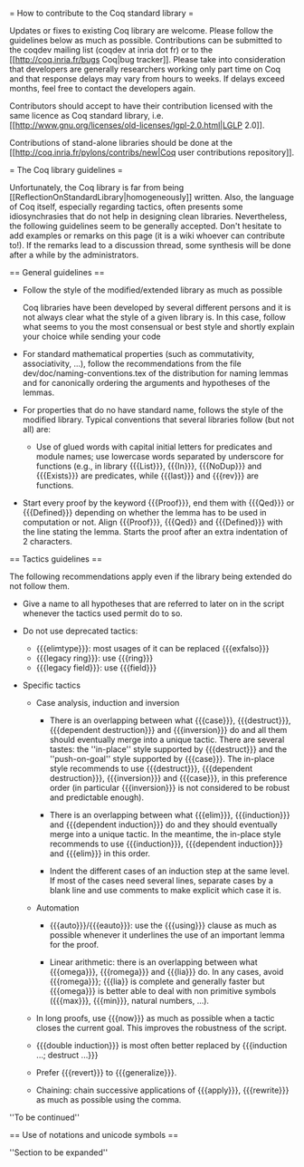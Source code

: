 = How to contribute to the Coq standard library =

Updates or fixes to existing Coq library are welcome. Please follow the guidelines below as much as possible. Contributions can be submitted to the coqdev mailing list (coqdev at inria dot fr) or to the [[http://coq.inria.fr/bugs Coq|bug tracker]]. Please take into consideration that developers are generally researchers working only part time on Coq and that response delays may vary from hours to weeks. If delays exceed months, feel free to contact the developers again.

Contributors should accept to have their contribution licensed with the same licence as Coq standard library, i.e. [[http://www.gnu.org/licenses/old-licenses/lgpl-2.0.html|LGLP 2.0]].

Contributions of stand-alone libraries should be done at the [[http://coq.inria.fr/pylons/contribs/new|Coq user contributions repository]].

= The Coq library guidelines =

Unfortunately, the Coq library is far from being [[ReflectionOnStandardLibrary|homogeneously]] written. Also, the language of Coq itself, especially regarding tactics, often presents some idiosynchrasies that do not help in designing clean libraries. Nevertheless, the following guidelines seem to be generally accepted. Don't hesitate to add examples or remarks on this page (it is a wiki whoever can contribute to!). If the remarks lead to a discussion thread, some synthesis will be done after a while by the administrators.

== General guidelines ==

 * Follow the style of the modified/extended library as much as possible

   Coq libraries have been developed by several different persons and it is not always clear what the style of a given library is. In this case, follow what seems to you the most consensual or best style and shortly explain your choice while sending your code

 * For standard mathematical properties (such as commutativity, associativity, ...), follow the recommendations from the file dev/doc/naming-conventions.tex of the distribution for naming lemmas and for canonically ordering the arguments and hypotheses of the lemmas.

 * For properties that do no have standard name, follows the style of the modified library. Typical conventions that several libraries follow (but not all) are:

   * Use of glued words with capital initial letters for predicates and module names; use lowercase words separated by underscore for functions (e.g., in library {{{List}}}, {{{In}}}, {{{NoDup}}} and {{{Exists}}} are predicates, while {{{last}}} and {{{rev}}} are functions.

 * Start every proof by the keyword {{{Proof}}}, end them with {{{Qed}}} or {{{Defined}}} depending on whether the lemma has to be used in computation or not. Align {{{Proof}}}, {{{Qed}} and {{{Defined}}} with the line stating the lemma. Starts the proof after an extra indentation of 2 characters.

== Tactics guidelines ==

The following recommendations apply even if the library being extended do not follow them.

 * Give a name to all hypotheses that are referred to later on in the script whenever the tactics used permit do to so.

 * Do not use deprecated tactics:

   * {{{elimtype}}}: most usages of it can be replaced {{{exfalso}}}
   * {{{legacy ring}}}: use {{{ring}}}
   * {{{legacy field}}}: use {{{field}}}

 * Specific tactics

   * Case analysis, induction and inversion

     * There is an overlapping between what {{{case}}}, {{{destruct}}}, {{{dependent destruction}}} and {{{inversion}}} do and all them should eventually merge into a unique tactic. There are several tastes: the ''in-place'' style supported by {{{destruct}}} and the ''push-on-goal'' style supported by {{{case}}}. The in-place style recommends to use {{{destruct}}}, {{{dependent destruction}}}, {{{inversion}}} and {{{case}}}, in this preference order (in particular {{{inversion}}} is not considered to be robust and predictable enough).

     * There is an overlapping between what {{{elim}}}, {{{induction}}} and {{{dependent induction}}} do and they should eventually merge into a unique tactic. In the meantime, the in-place style recommends to use {{{induction}}}, {{{dependent induction}}} and {{{elim}}} in this order.

     * Indent the different cases of an induction step at the same level. If most of the cases need several lines, separate cases by a blank line and use comments to make explicit which case it is.

   * Automation

     * {{{auto}}}/{{{eauto}}}: use the {{{using}}} clause as much as possible whenever it underlines the use of an important lemma for the proof.

     * Linear arithmetic: there is an overlapping between what {{{omega}}}, {{{romega}}} and {{{lia}}} do. In any cases, avoid {{{romega}}}; {{{lia}} is complete and generally faster but {{{omega}}} is better able to deal with non primitive symbols ({{{max}}}, {{{min}}}, natural numbers, ...).

   * In long proofs, use {{{now}}} as much as possible when a tactic closes the current goal. This improves the robustness of the script.

   * {{{double induction}}} is most often better replaced by {{{induction ...; destruct ...}}}

   * Prefer {{{revert}}} to {{{generalize}}}.

   * Chaining: chain successive applications of {{{apply}}}, {{{rewrite}}} as much as possible using the comma.

''To be continued''

== Use of notations and unicode symbols ==

''Section to be expanded''
